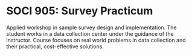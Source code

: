 # SOCI 905: Survey Practicum

Applied workshop in sample survey design and implementation. The student works in a data collection center under the guidance of the instructor. Course focuses on real world problems in data collection and their practical, cost-effective solutions.